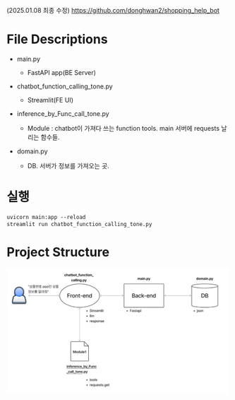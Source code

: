 (2025.01.08 최종 수정)
https://github.com/donghwan2/shopping_help_bot

# File Descriptions

- main.py

  - FastAPI app(BE Server)
- chatbot_function_calling_tone.py

  - Streamlit(FE UI)
- inference_by_Func_call_tone.py

  - Module : chatbot이 가져다 쓰는 function tools. main 서버에 requests 날리는 함수들.
- domain.py

  - DB. 서버가 정보를 가져오는 곳.

# 실행

```
uvicorn main:app --reload
streamlit run chatbot_function_calling_tone.py
```

# Project Structure

![project_structure](shop_helper_proj_structure.png)

